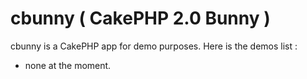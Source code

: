 # cbunny ( CakePHP 2.0 Bunny ) #

cbunny is a CakePHP app for demo purposes. Here is the demos list :

* none at the moment.
